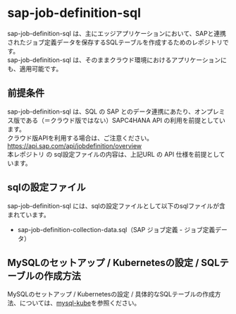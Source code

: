 # sap-job-definition-sql  
sap-job-definition-sql は、主にエッジアプリケーションにおいて、SAPと連携されたジョブ定義データを保存するSQLテーブルを作成するためのレポジトリです。  
sap-job-definition-sql は、そのままクラウド環境におけるアプリケーションにも、適用可能です。

## 前提条件  
sap-job-definition-sql は、SQL の SAP とのデータ連携にあたり、オンプレミス版である（＝クラウド版ではない）SAPC4HANA API の利用を前提としています。  
クラウド版APIを利用する場合は、ご注意ください。  
https://api.sap.com/api/jobdefinition/overview  
本レポジトリ の sql設定ファイルの内容は、上記URL の API 仕様を前提としています。  

## sqlの設定ファイル
sap-job-definition-sql には、sqlの設定ファイルとして以下のsqlファイルが含まれています。  

* sap-job-definition-collection-data.sql（SAP ジョブ定義 - ジョブ定義データ）  

## MySQLのセットアップ / Kubernetesの設定 / SQLテーブルの作成方法
MySQLのセットアップ / Kubernetesの設定 / 具体的なSQLテーブルの作成方法、については、[mysql-kube](https://github.com/latonaio/mysql-kube)を参照ください。